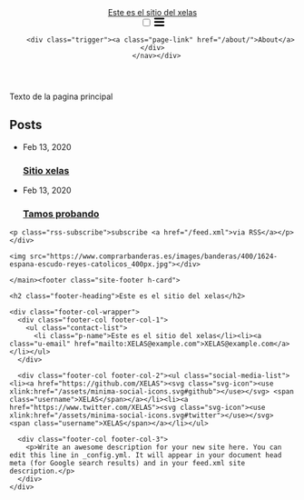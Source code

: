 <!DOCTYPE html>
<html lang="en"><head>
  <meta charset="utf-8">
  <meta http-equiv="X-UA-Compatible" content="IE=edge">
  <meta name="viewport" content="width=device-width, initial-scale=1"><!-- Begin Jekyll SEO tag v2.6.1 -->
<title>Este es el sitio del xelas | Write an awesome description for your new site here. You can edit this line in _config.yml. It will appear in your document head meta (for Google search results) and in your feed.xml site description.</title>
<meta name="generator" content="Jekyll v3.8.6" />
<meta property="og:title" content="Este es el sitio del xelas" />
<meta property="og:locale" content="en_US" />
<meta name="description" content="Write an awesome description for your new site here. You can edit this line in _config.yml. It will appear in your document head meta (for Google search results) and in your feed.xml site description." />
<meta property="og:description" content="Write an awesome description for your new site here. You can edit this line in _config.yml. It will appear in your document head meta (for Google search results) and in your feed.xml site description." />
<link rel="canonical" href="http://0.0.0.0:4000/" />
<meta property="og:url" content="http://0.0.0.0:4000/" />
<meta property="og:site_name" content="Este es el sitio del xelas" />
<script type="application/ld+json">
{"description":"Write an awesome description for your new site here. You can edit this line in _config.yml. It will appear in your document head meta (for Google search results) and in your feed.xml site description.","headline":"Este es el sitio del xelas","@type":"WebSite","url":"http://0.0.0.0:4000/","name":"Este es el sitio del xelas","@context":"https://schema.org"}</script>
<!-- End Jekyll SEO tag -->
<link rel="stylesheet" href="/assets/main.css"><link type="application/atom+xml" rel="alternate" href="http://0.0.0.0:4000/feed.xml" title="Este es el sitio del xelas" /></head>
<body><header class="site-header" role="banner">

  <div class="wrapper"><a class="site-title" rel="author" href="/">Este es el sitio del xelas</a><nav class="site-nav">
        <input type="checkbox" id="nav-trigger" class="nav-trigger" />
        <label for="nav-trigger">
          <span class="menu-icon">
            <svg viewBox="0 0 18 15" width="18px" height="15px">
              <path d="M18,1.484c0,0.82-0.665,1.484-1.484,1.484H1.484C0.665,2.969,0,2.304,0,1.484l0,0C0,0.665,0.665,0,1.484,0 h15.032C17.335,0,18,0.665,18,1.484L18,1.484z M18,7.516C18,8.335,17.335,9,16.516,9H1.484C0.665,9,0,8.335,0,7.516l0,0 c0-0.82,0.665-1.484,1.484-1.484h15.032C17.335,6.031,18,6.696,18,7.516L18,7.516z M18,13.516C18,14.335,17.335,15,16.516,15H1.484 C0.665,15,0,14.335,0,13.516l0,0c0-0.82,0.665-1.483,1.484-1.483h15.032C17.335,12.031,18,12.695,18,13.516L18,13.516z"/>
            </svg>
          </span>
        </label>

        <div class="trigger"><a class="page-link" href="/about/">About</a></div>
      </nav></div>
</header>
<main class="page-content" aria-label="Content">
      <div class="wrapper">
        <div class="home"><p>Texto de la pagina principal</p>
<h2 class="post-list-heading">Posts</h2>
    <ul class="post-list"><li><span class="post-meta">Feb 13, 2020</span>
        <h3>
          <a class="post-link" href="/jekyll/update/2020/02/13/welcome-to-jekyll.html">
            Sitio xelas
          </a>
        </h3></li><li><span class="post-meta">Feb 13, 2020</span>
        <h3>
          <a class="post-link" href="/2020/02/13/prueba.html">
            Tamos probando
          </a>
        </h3></li></ul>

    <p class="rss-subscribe">subscribe <a href="/feed.xml">via RSS</a></p></div>
          
    <img src="https://www.comprarbanderas.es/images/banderas/400/1624-espana-escudo-reyes-catolicos_400px.jpg"></div>
      
    </main><footer class="site-footer h-card">
  <data class="u-url" href="/"></data>

  <div class="wrapper">

    <h2 class="footer-heading">Este es el sitio del xelas</h2>

    <div class="footer-col-wrapper">
      <div class="footer-col footer-col-1">
        <ul class="contact-list">
          <li class="p-name">Este es el sitio del xelas</li><li><a class="u-email" href="mailto:XELAS@example.com">XELAS@example.com</a></li></ul>
      </div>

      <div class="footer-col footer-col-2"><ul class="social-media-list"><li><a href="https://github.com/XELAS"><svg class="svg-icon"><use xlink:href="/assets/minima-social-icons.svg#github"></use></svg> <span class="username">XELAS</span></a></li><li><a href="https://www.twitter.com/XELAS"><svg class="svg-icon"><use xlink:href="/assets/minima-social-icons.svg#twitter"></use></svg> <span class="username">XELAS</span></a></li></ul>
</div>

      <div class="footer-col footer-col-3">
        <p>Write an awesome description for your new site here. You can edit this line in _config.yml. It will appear in your document head meta (for Google search results) and in your feed.xml site description.</p>
      </div>
    </div>

  </div>

</footer>
</body>

</html>
